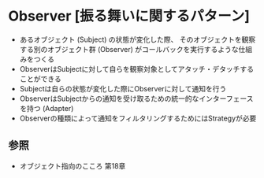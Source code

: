 # Observer [振る舞いに関するパターン]
- あるオブジェクト (Subject) の状態が変化した際、
  そのオブジェクトを観察する別のオブジェクト群 (Observer) がコールバックを実行するような仕組みをつくる
- ObserverはSubjectに対して自らを観察対象としてアタッチ・デタッチすることができる
- Subjectは自らの状態が変化した際にObserverに対して通知を行う
- ObserverはSubjectからの通知を受け取るための統一的なインターフェースを持つ (Adapter)
- Observerの種類によって通知をフィルタリングするためにはStrategyが必要

## 参照
- オブジェクト指向のこころ 第18章
